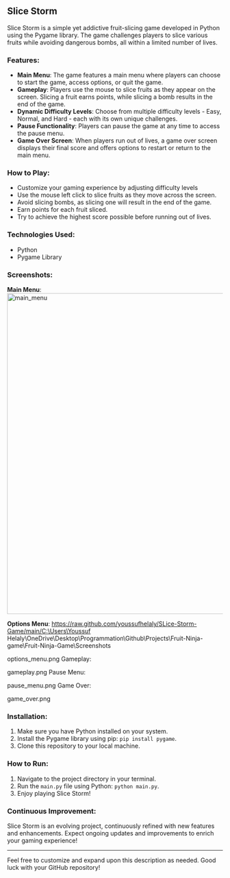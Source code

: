 ## Slice Storm

Slice Storm is a simple yet addictive fruit-slicing game developed in Python using the Pygame library. The game challenges players to slice various fruits while avoiding dangerous bombs, all within a limited number of lives.

### Features:
- **Main Menu**: The game features a main menu where players can choose to start the game, access options, or quit the game.
- **Gameplay**: Players use the mouse to slice fruits as they appear on the screen. Slicing a fruit earns points, while slicing a bomb results in the end of the game.
- **Dynamic Difficulty Levels**: Choose from multiple difficulty levels - Easy, Normal, and Hard - each with its own unique challenges.
- **Pause Functionality**: Players can pause the game at any time to access the pause menu.
- **Game Over Screen**: When players run out of lives, a game over screen displays their final score and offers options to restart or return to the main menu.

### How to Play:
- Customize your gaming experience by adjusting difficulty levels
- Use the mouse left click to slice fruits as they move across the screen.
- Avoid slicing bombs, as slicing one will result in the end of the game.
- Earn points for each fruit sliced.
- Try to achieve the highest score possible before running out of lives.

### Technologies Used:
- Python
- Pygame Library

### Screenshots:
**Main Menu**:
<img width="749" alt="main_menu" src="https://github.com/youssufhelaly/Slice-Storm-Game/assets/145512571/1f6fa41a-30de-4c52-a1a0-750ea6d45131">

**Options Menu**:
https://raw.github.com/youssufhelaly/SLice-Storm-Game/main/C:\Users\Youssuf Helaly\OneDrive\Desktop\Programmation\Github\Projects\Fruit-Ninja-game\Fruit-Ninja-Game\Screenshots


options_menu.png
Gameplay:

gameplay.png
Pause Menu:

pause_menu.png
Game Over:

game_over.png

### Installation:
1. Make sure you have Python installed on your system.
2. Install the Pygame library using pip: `pip install pygame`.
3. Clone this repository to your local machine.

### How to Run:
1. Navigate to the project directory in your terminal.
2. Run the `main.py` file using Python: `python main.py`.
3. Enjoy playing Slice Storm!

### Continuous Improvement:
Slice Storm is an evolving project, continuously refined with new features and enhancements. Expect ongoing updates and improvements to enrich your gaming experience!

---

Feel free to customize and expand upon this description as needed. Good luck with your GitHub repository!
